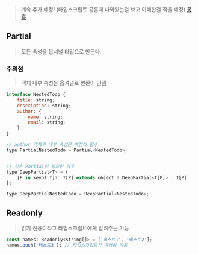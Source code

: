 > 계속 추가 예정! (타입스크립트 공홈에 나와있는걸 보고 이해한걸 적을 예정)
> [공홈](https://www.typescriptlang.org/docs/handbook/utility-types.html)

## Partial

> 모든 속성을 옵셔널 타입으로 만든다.

### 주의점

> 객체 내부 속성은 옵셔널로 변환이 안됌

```js
interface NestedTodo {
    title: string;
    description: string;
    author: {
        name: string;
        email: string;
    }
}

// author 객체의 내부 속성은 여전히 필수
type PartialNestedTodo = Partial<NestedTodo>;


// 깊은 Partial이 필요한 경우
type DeepPartial<T> = {
    [P in keyof T]?: T[P] extends object ? DeepPartial<T[P]> : T[P];
};

type DeepPartialNestedTodo = DeepPartial<NestedTodo>;

```

## Readonly

> 읽기 전용이라고 타입스크립트에게 알려주는 기능

```js
const names: Readonly<string[]> = ['테스트1', '테스트2'];
names.push('테스트3'); // 타입스크립트가 에러를 띄움
```

